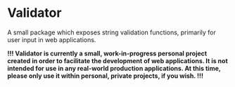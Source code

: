 # Validator
A small package which exposes string validation functions, primarily for user input in web applications. 

**!!! Validator is currently a small, work-in-progress personal project created in order to facilitate the development of web applications.
It is not intended for use in any real-world production applications. At this time, please only use it within personal, private projects, if you wish. !!!**
